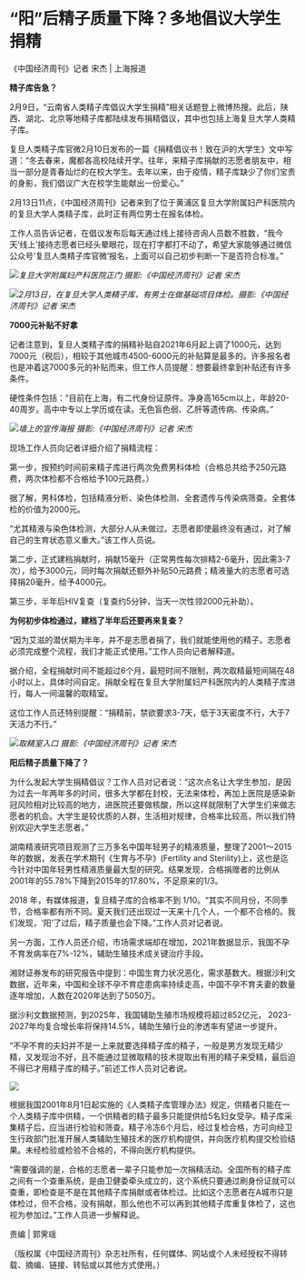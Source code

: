 # “阳”后精子质量下降？多地倡议大学生捐精

《中国经济周刊》记者 宋杰 | 上海报道

**精子库告急？**

2月9日，“云南省人类精子库倡议大学生捐精”相关话题登上微博热搜。此后，陕西、湖北、北京等地精子库都陆续发布捐精倡议，其中也包括上海复旦大学人类精子库。

复旦人类精子库官微2月10日发布的一篇《捐精倡议书！致在沪的大学生》文中写道：“冬去春来，魔都各高校陆续开学。往年，来精子库捐献的志愿者朋友中，相当一部分是青春灿烂的在校大学生。去年以来，由于疫情，精子库缺少了你们宝贵的身影，我们倡议广大在校学生能献出一份爱心。”

2月13日11点，《中国经济周刊》记者来到了位于黄浦区复旦大学附属妇产科医院内的复旦大学人类精子库，此时正有两位男士在报名体检。

工作人员告诉记者，在倡议发布后每天通过线上接待咨询人员数不胜数，“我今天‘线上’接待志愿者已经头晕眼花，现在打字都打不动了，希望大家能够通过微信公众号‘复旦人类精子库官微’报名，上面可以自己初步判断一下是否符合标准。”

![](https://inews.gtimg.com/newsapp_bt/0/15668712811/1000)_复旦大学附属妇产科医院正门
摄影:《中国经济周刊》记者 宋杰_

![](https://inews.gtimg.com/newsapp_bt/0/15668712816/1000)_2月13日，在复旦大学人类精子库，有男士在做基础项目体检。摄影:《中国经济周刊》记者
宋杰_

**7000元补贴不好拿**

记者注意到，复旦人类精子库的捐精补贴自2021年6月起上调了1000元，达到7000元（税后），相较于其他城市4500-6000元的补贴算是最多的。许多报名者也是冲着这7000多元的补贴而来，但工作人员提醒：想要最终拿到补贴还有许多条件。

硬性条件包括：“目前在上海，有二代身份证原件。净身高165cm以上，年龄20-40周岁。高中中专以上学历或在读。无色盲色弱、乙肝等遗传病、传染病。”

![](https://inews.gtimg.com/newsapp_bt/0/15668712818/1000)_墙上的宣传海报
摄影:《中国经济周刊》记者 宋杰_

现场工作人员向记者详细介绍了捐精流程：

第一步，按预约时间前来精子库进行两次免费男科体检（合格总共给予250元路费，两次体检都不合格给予100元路费。）

据了解，男科体检，包括精液分析、染色体检测、全套遗传与传染病筛查。全套体检的价值为2000元。

“尤其精液与染色体检测，大部分人从未做过。志愿者即使最终没有通过，对了解自己的生育状态意义重大。”该工作人员说。

第二步，正式建档捐献时，捐献15毫升（正常男性每次排精2-6毫升，因此需3-7次），给予3000元，同时每次捐献还额外补贴50元路费；精液量大的志愿者可选择捐20毫升，给予4000元。

第三步，半年后HIV复查（复查约5分钟，当天一次性领2000元补助）。

**为何初步体检通过，建档了半年后还要再来复查？**

“因为艾滋的潜伏期为半年，并不是志愿者捐了，我们就能使用他的精子。志愿者必须完成整个流程，我们才能正式使用。”工作人员向记者解释道。

据介绍，全程捐献时间不能超过6个月，最短时间不限制，两次取精最短间隔在48小时以上，具体时间自定。捐献全程在复旦大学附属妇产科医院内的人类精子库进行，每人一间温馨的取精室。

这位工作人员还特别提醒：“捐精前，禁欲要求3-7天，低于3天密度不行，大于7天活力不行。”

![](https://inews.gtimg.com/newsapp_bt/0/15668712822/1000)_取精室入口 摄影:《中国经济周刊》记者
宋杰_

**阳后精子质量下降了？**

为什么发起大学生捐精倡议？工作人员对记者说：“这次点名让大学生参加，是因为过去一年两年多的时间，很多大学都在封校，无法来体检，再加上医院是感染新冠风险相对比较高的地方，进医院还要做核酸，所以这样就限制了大学生们来做志愿者的机会。大学生是较优质的人群，生活相对规律，合格率比较高，所以我们特别欢迎大学生志愿者。”

湖南精液研究项目观测了三万多名中国年轻男子的精液质量，整理了2001～2015 年的数据，发表在学术期刊《生育与不孕》(Fertility and
Sterility)上，这也是迄今针对中国年轻男性精液质量最大型的研究。结果发现，合格捐赠者的比例从2001年的55.78%下降到2015年的17.80%，不足原来的1/3。

2018 年，有媒体报道，复旦精子库的合格率不到
1/10。“其实不同月份，不同季节，合格率都有所不同。夏天我们还出现过一天来十几个人，一个都不合格的。我们发现，‘阳’了过后，精子质量也会下降。”工作人员对记者说。

另一方面，工作人员还介绍，市场需求端却在增加，2021年数据显示，我国不孕不育发病率在7%-12%，辅助生殖技术成关键治疗手段。

湘财证券发布的研究报告中提到：中国生育力状况恶化，需求基数大。根据沙利文数据，近年来，中国和全球不孕不育症患病率持续走高，中国不孕不育夫妻的数量逐年增加，人数在2020年达到了5050万。

据沙利文数据预测，到2025年，我国辅助生殖市场规模将超过852亿元，
2023-2027年均复合增长率将保持14.5%，辅助生殖行业的渗透率有望进一步提升。

“不孕不育的夫妇并不是一上来就要选择精子库的精子，一般是男方发现无精少精，又发现治不好，且不能通过显微取精的技术提取出有用的精子来受精，最后迫不得已才用精子库的精子。”前述工作人员对记者说。

![](https://inews.gtimg.com/newsapp_bt/0/15668712825/1000)

根据我国2001年8月1日起实施的《人类精子库管理办法》规定，供精者只能在一个人类精子库中供精，一个供精者的精子最多只能提供给5名妇女受孕。精子库采集精子后，应当进行检验和筛查。精子冷冻6个月后，经过复检合格，方可向经卫生行政部门批准开展人类辅助生殖技术的医疗机构提供，并向医疗机构提交检验结果。未经检验或检验不合格的，不得向医疗机构提供。

“需要强调的是，合格的志愿者一辈子只能参加一次捐精活动。全国所有的精子库之间有一个查重系统，是由卫健委牵头成立的，这个系统只要通过刷身份证就可以查重，即检查是不是在其他精子库捐献或者体检过。比如这个志愿者在A城市只是体检过，但不合格，没有捐献，那么他也不可以再到其他精子库重复体检了，这也视为参加过。”工作人员进一步解释说。

责编 | 郭霁瑶

（版权属《中国经济周刊》杂志社所有，任何媒体、网站或个人未经授权不得转载、摘编、链接、转贴或以其他方式使用。）

